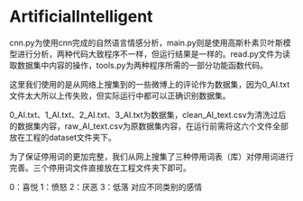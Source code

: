 # ArtificialIntelligent

cnn.py为使用cnn完成的自然语言情感分析，main.py则是使用高斯朴素贝叶斯模型进行分析，两种代码大致程序不一样，但运行结果是一样的。read.py文件为读取数据集中内容的操作，tools.py为两种程序所需的一部分功能函数代码。

这里我们使用的是从网络上搜集到的一些微博上的评论作为数据集，因为0_AI.txt文件太大所以上传失败，但实际运行中都可以正确识别数据集。

0_AI.txt、1_AI.txt、2_AI.txt、3_AI.txt为数据集，clean_AI_text.csv为清洗过后的数据集内容，raw_AI_text.csv为原数据集内容，在运行前需将这六个文件全部放在工程的dataset文件夹下。

为了保证停用词的更加完整，我们从网上搜集了三种停用词表（库）对停用词进行完善。三个停用词文件直接放在工程文件夹下即可。

0：喜悦
1：愤怒
2：厌恶
3：低落
对应不同类别的感情
